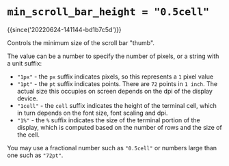 # `min_scroll_bar_height = "0.5cell"`

{{since('20220624-141144-bd1b7c5d')}}

Controls the minimum size of the scroll bar "thumb".

The value can be a number to specify the number of pixels, or a string with a unit suffix:

* `"1px"` - the `px` suffix indicates pixels, so this represents a `1` pixel value
* `"1pt"` - the `pt` suffix indicates points.  There are `72` points in `1 inch`.  The actual size this occupies on screen depends on the dpi of the display device.
* `"1cell"` - the `cell` suffix indicates the height of the terminal cell, which in turn depends on the font size, font scaling and dpi.
* `"1%"` - the `%` suffix indicates the size of the terminal portion of the display, which is computed based on the number of rows and the size of the cell.

You may use a fractional number such as `"0.5cell"` or numbers large than one such as `"72pt"`.
